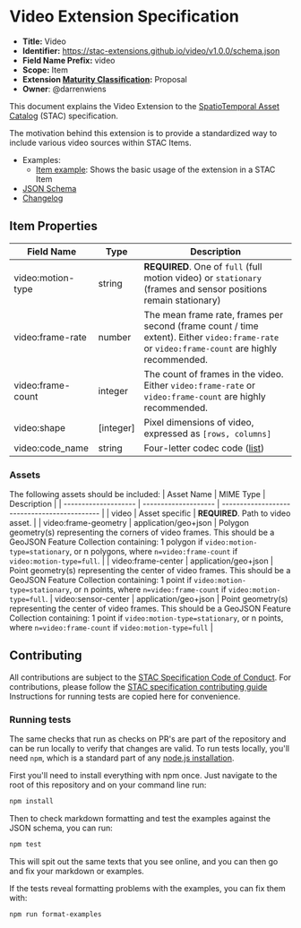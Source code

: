 # Video Extension Specification

- **Title:** Video
- **Identifier:** <https://stac-extensions.github.io/video/v1.0.0/schema.json>
- **Field Name Prefix:** video
- **Scope:** Item
- **Extension [Maturity Classification](https://github.com/radiantearth/stac-spec/tree/master/extensions/README.md#extension-maturity):** Proposal
- **Owner**: @darrenwiens

This document explains the Video Extension to the [SpatioTemporal Asset Catalog](https://github.com/radiantearth/stac-spec) (STAC) specification.

The motivation behind this extension is to provide a standardized way to include various video sources within STAC Items.

- Examples:
  - [Item example](examples/item.json): Shows the basic usage of the extension in a STAC Item
- [JSON Schema](json-schema/schema.json)
- [Changelog](./CHANGELOG.md)

## Item Properties

| Field Name        | Type       | Description                                                                                                                                  |
| ----------------- | ---------- | -------------------------------------------------------------------------------------------------------------------------------------------- |
| video:motion-type | string     | **REQUIRED**. One of `full` (full motion video) or `stationary` (frames and sensor positions remain stationary)                              |
| video:frame-rate  | number     | The mean frame rate, frames per second (frame count / time extent). Either `video:frame-rate` or `video:frame-count` are highly recommended. |
| video:frame-count | integer    | The count of frames in the video. Either `video:frame-rate` or `video:frame-count` are highly recommended.                                   |
| video:shape       | \[integer] | Pixel dimensions of video, expressed as `[rows, columns]`                                                                                    |
| video:code_name   | string     | Four-letter codec code ([list](https://www.fourcc.org/codecs.php))                                                                           |

### Assets

The following assets should be included:
| Asset Name | MIME Type | Description |
| -------------------- | -------------------- | -------------------------------------------- |
| video | Asset specific | **REQUIRED**. Path to video asset. |
| video:frame-geometry | application/geo+json | Polygon geometry(s) representing the corners of video frames. This should be a GeoJSON Feature Collection containing: 1 polygon if `video:motion-type=stationary`, or n polygons, where `n=video:frame-count` if `video:motion-type=full`. |
| video:frame-center | application/geo+json | Point geometry(s) representing the center of video frames. This should be a GeoJSON Feature Collection containing: 1 point if `video:motion-type=stationary`, or n points, where `n=video:frame-count` if `video:motion-type=full`.
| video:sensor-center | application/geo+json | Point geometry(s) representing the center of video frames. This should be a GeoJSON Feature Collection containing: 1 point if `video:motion-type=stationary`, or n points, where `n=video:frame-count` if `video:motion-type=full` |

## Contributing

All contributions are subject to the
[STAC Specification Code of Conduct](https://github.com/radiantearth/stac-spec/blob/master/CODE_OF_CONDUCT.md).
For contributions, please follow the
[STAC specification contributing guide](https://github.com/radiantearth/stac-spec/blob/master/CONTRIBUTING.md) Instructions
for running tests are copied here for convenience.

### Running tests

The same checks that run as checks on PR's are part of the repository and can be run locally to verify that changes are valid.
To run tests locally, you'll need `npm`, which is a standard part of any [node.js installation](https://nodejs.org/en/download/).

First you'll need to install everything with npm once. Just navigate to the root of this repository and on
your command line run:

```bash
npm install
```

Then to check markdown formatting and test the examples against the JSON schema, you can run:

```bash
npm test
```

This will spit out the same texts that you see online, and you can then go and fix your markdown or examples.

If the tests reveal formatting problems with the examples, you can fix them with:

```bash
npm run format-examples
```
